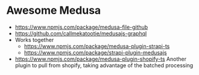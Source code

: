 # Awesome Medusa

- https://www.npmjs.com/package/medusa-file-github
- https://github.com/callmekatootie/medusajs-graphql
- Works together
  - https://www.npmjs.com/package/medusa-plugin-strapi-ts
  - https://www.npmjs.com/package/strapi-plugin-medusajs
- https://www.npmjs.com/package/medusa-plugin-shopify-ts Another plugin to pull from shopify, taking advantage of the batched processing
